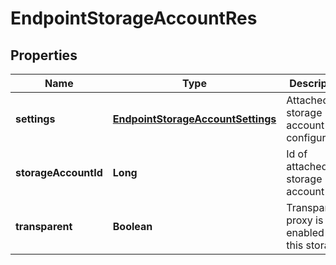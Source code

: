 
# EndpointStorageAccountRes

## Properties
Name | Type | Description | Notes
------------ | ------------- | ------------- | -------------
**settings** | [**EndpointStorageAccountSettings**](EndpointStorageAccountSettings.md) | Attached storage account configuration |  [optional]
**storageAccountId** | **Long** | Id of attached storage account |  [optional]
**transparent** | **Boolean** | Transparent proxy is enabled for this storage |  [optional]




